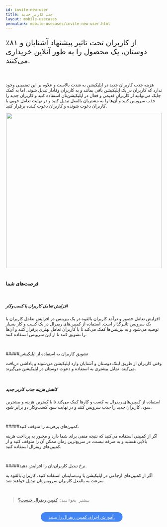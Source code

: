 ```yaml
---
id: invite-new-user
title: جذب کاربر جدید
layout: mobile-usecases
permalink: mobile-usecases/invite-new-user.html
---
```


<p style="
    font-size: x-large;
"> ٪۸۱  از کاربران تحت تاثیر پیشنهاد آشنایان و دوستان، یک محصول را به طور آنلاین خریداری می‌کنند.</p>

<br>

هزینه جذب کاربران جدید در اپلیکیشن به شدت بالاست و علاوه بر این تضمینی وجود ندارد که کاربران در یک اپلیکیشن باقی بمانند و به کاربران وفادار تبدیل شوند. اما به کمک چابک می‌توانید از کاربران قدیمی و فعال در اپلیکیشن‌تان استفاده کنید و کاربران جدید را جذب سرویس کنید و آن‌ها را به مشتریان بالفعل تبدیل کنید و در نهایت تعامل خوبی با کاربران دعوت شونده  و کاربران دعوت کننده برقرار کنید.


<div style="text-align: center;"><img src="http://uupload.ir/files/o5c6_how-attract-new-users-with-referral-campaigns-blog.chabok.io.png" class="img-fluid" style="
    width: 500px;
"></div> 

<br>

### فرصت‌های شما

<br>

##### افزایش تعامل کاربران با کسب‌و‌کار

افزایش تعامل حضور و درآمد کاربران بالقوه در یک بیزینس در افزایش تعامل کاربران با یک سرویس تاثیرگذار است.
استفاده از کمپین‌های ریفرال در یک کسب و کار بسیار توصیه می‌شود و به بیزینس‌ها کمک می‌کند تا با کاربران تعامل بهتری برقرار کنند و آن‌ها را تشویق کنند تا از این  سرویس استفاده کنند.

<br>

#####تشویق کاربران به استفاده از اپلیکیشن

وقتی کاربران از طریق لینک دوستان و آشنایان وارد اپلیکیشن می‌شوند و پاداشی دریافت می‌کنند، تمایل بیشتری به استفاده و دعوت دوستان در اپلیکیشن می‌گیرند.

<br>

##### کاهش هزینه جذب کاربر جدید

استفاده از کمپین‌های ریفرال به کسب و کارها کمک می‌کند تا با کمترین هزینه و بیشترین سود، کاربران جدید را جذب سرویس کنند و در نهایت سود کسب‌و‌کار دو برابر شود.

<br>

#####کمپین‌های پرهزینه را متوقف کنید.

اگر از کمپینی استفاده می‌کنید که نتیجه منفی برای شما دارد و مجبور به پرداخت هزینه بالایی هستید و به صرفه نیست، در سریع‌ترین زمان ممکن آن را متوقف کنید و از کمپین‌های ریفرال استفاده کنید.

<br>

#####نرخ تبدیل کاربران‌تان را افزایش دهید.

اگر از کمپین‌های ارجاعی در اپلیکیشن یا وب‌سایتتان استفاده کنید، کاربران بالقوه به سرعت به بالفعل کاربران سرویس‌تان تبدیل خواهند شد.

<br>

>`بیشتر بخوانید:` [کمپین‌ ریفرال چیست؟](https://bit.ly/2uA8net/)


<br>

<div align="center">   
    <a style="display: inline-block; text-align: center; border-radius: 40px; background: #4285f4; color: white !important; padding: 7px 25px; margin-right: 15px; cursor: pointer; transition: all 0.25s ease;" href="/guides/how-to-run-referral-campaign.html">آموزش اجرای کمپین ریفرال را ببینید.
</a>
</div>

